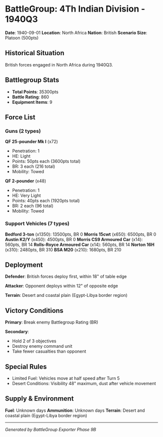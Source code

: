 # BattleGroup: 4Th Indian Division - 1940Q3

**Date**: 1940-09-01
**Location**: North Africa
**Nation**: British
**Scenario Size**: Platoon (500pts)

## Historical Situation

British forces engaged in North Africa during 1940Q3.

## Battlegroup Stats

- **Total Points**: 35300pts
- **Battle Rating**: 860
- **Equipment Items**: 9

## Force List

### Guns (2 types)

**QF 25-pounder Mk I** (x72)
- Penetration: 1
- HE: Light
- Points: 50pts each (3600pts total)
- BR: 3 each (216 total)
- Mobility: Towed

**QF 2-pounder** (x48)
- Penetration: 1
- HE: Very Light
- Points: 40pts each (1920pts total)
- BR: 2 each (96 total)
- Mobility: Towed

### Support Vehicles (7 types)

**Bedford 3-ton** (x1350): 13500pts, BR 0
**Morris 15cwt** (x650): 6500pts, BR 0
**Austin K2/Y** (x450): 4500pts, BR 0
**Morris CS9 Armoured Car** (x14): 560pts, BR 14
**Rolls-Royce Armoured Car** (x14): 560pts, BR 14
**Norton 16H** (x310): 2480pts, BR 310
**BSA M20** (x210): 1680pts, BR 210

## Deployment

**Defender**: British forces deploy first, within 18" of table edge

**Attacker**: Opponent deploys within 12" of opposite edge

**Terrain**: Desert and coastal plain (Egypt-Libya border region)

## Victory Conditions

**Primary**: Break enemy Battlegroup Rating (BR)

**Secondary**:
- Hold 2 of 3 objectives
- Destroy enemy command unit
- Take fewer casualties than opponent

## Special Rules

- Limited Fuel: Vehicles move at half speed after Turn 5
- Desert Conditions: Visibility 48" maximum, dust after vehicle movement

## Supply & Environment

**Fuel**: Unknown days
**Ammunition**: Unknown days
**Terrain**: Desert and coastal plain (Egypt-Libya border region)

---

*Generated by BattleGroup Exporter Phase 9B*
